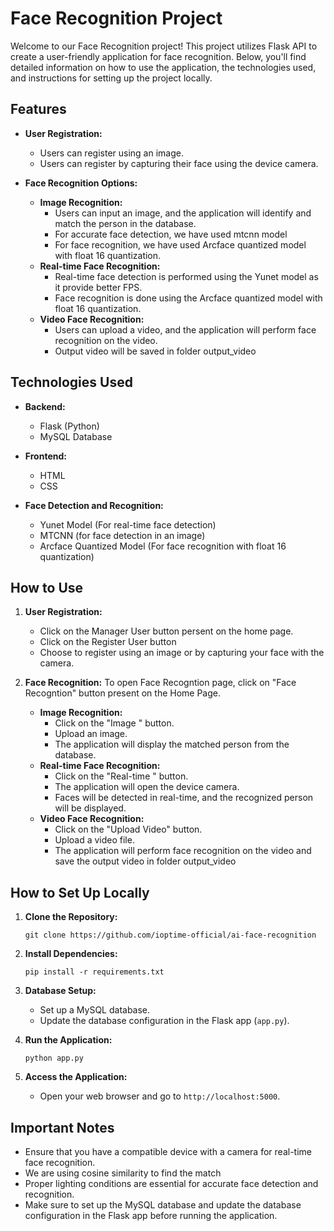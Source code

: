 # Face Recognition Project

Welcome to our Face Recognition project! This project utilizes Flask API to create a user-friendly application for face recognition. Below, you'll find detailed information on how to use the application, the technologies used, and instructions for setting up the project locally.

## Features

- **User Registration:**
  - Users can register using an image.
  - Users can register by capturing their face using the device camera.
  
- **Face Recognition Options:**
  - **Image Recognition:**
    - Users can input an image, and the application will identify and match the person in the database.
    - For accurate face detection, we have used mtcnn model
    - For face recognition, we have used Arcface quantized model with float 16 quantization.
  - **Real-time Face Recognition:**
    - Real-time face detection is performed using the Yunet model as it provide better FPS.
    - Face recognition is done using the Arcface quantized model with float 16 quantization.
  - **Video Face Recognition:**
    - Users can upload a video, and the application will perform face recognition on the video.
    - Output video will be saved in folder output_video

## Technologies Used

- **Backend:**
  - Flask (Python)
  - MySQL Database

- **Frontend:**
  - HTML
  - CSS
  
- **Face Detection and Recognition:**
  - Yunet Model (For real-time face detection)
  - MTCNN (for face detection in an image)
  - Arcface Quantized Model (For face recognition with float 16 quantization)


## How to Use

1. **User Registration:**
   - Click on the Manager User button persent on the home page.
   - Click on the Register User button
   - Choose to register using an image or by capturing your face with the camera.

2. **Face Recognition:**
   To open Face Recogntion  page, click on "Face Recogntion" button present on the Home Page.
   - **Image Recognition:**
     - Click on the "Image " button.
     - Upload an image.
     - The application will display the matched person from the database.
   - **Real-time Face Recognition:**
     - Click on the "Real-time " button.
     - The application will open the device camera.
     - Faces will be detected in real-time, and the recognized person will be displayed.
   - **Video Face Recognition:**
     - Click on the "Upload Video" button.
     - Upload a video file.
     - The application will perform face recognition on the video and save the     output video  in folder output_video  

## How to Set Up Locally

1. **Clone the Repository:**
   ```
   git clone https://github.com/ioptime-official/ai-face-recognition
   ```

2. **Install Dependencies:**
   ```
   pip install -r requirements.txt
   ```

3. **Database Setup:**
   - Set up a MySQL database.
   - Update the database configuration in the Flask app (`app.py`).
  
4. **Run the Application:**
   ```
   python app.py
   ```

5. **Access the Application:**
   - Open your web browser and go to `http://localhost:5000`.
  
## Important Notes
- Ensure that you have a compatible device with a camera for real-time face recognition.
- We are using cosine similarity to find the match
- Proper lighting conditions are essential for accurate face detection and recognition.
- Make sure to set up the MySQL database and update the database configuration in the Flask app before running the application.
